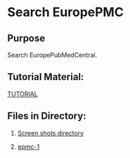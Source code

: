 # Search EuropePMC

## Purpose 
Search EuropePubMedCentral. 

## Tutorial Material:
[TUTORIAL](eupmc_documentation.md)
 

## Files in Directory:

1. [Screen shots directory](./assets/)

2. [epmc-1](epmc-1.md)




